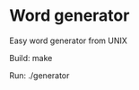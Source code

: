 Word generator
==============

Easy word generator from UNIX

Build: make

Run: ./generator <file size in Kib> <output file>
